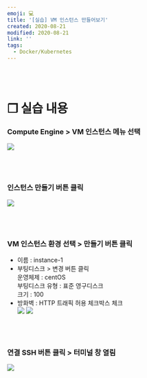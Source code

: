 ```yaml
---
emoji: 💻
title: '[실습] VM 인스턴스 만들어보기'
created: 2020-08-21
modified: 2020-08-21
link: ''
tags:
  - Docker/Kubernetes
---
```

<br></br>





# **❐ 실습 내용**
### **Compute Engine > VM 인스턴스 메뉴 선택**
![](/assets/vminstance-create1.png)
<br></br><br></br>

### **인스턴스 만들기 버튼 클릭**  
![](/assets/vminstance-create2.png)
<br></br><br></br>

### **VM 인스턴스 환경 선택 > 만들기 버튼 클릭**
- 이름 : instance-1  
- 부팅디스크 > 변경 버튼 클릭  
    운영체제 : centOS  
    부팅디스크 유형 : 표준 영구디스크  
    크기 : 100  
- 방화벽 : HTTP 트래픽 허용 체크박스 체크  
![](/assets/vminstance-create3.png)
![](/assets/vminstance-create4.png)
<br></br><br></br>

### **연결 SSH 버튼 클릭 > 터미널 창 열림**  
![](/assets/vminstance-create5.png)

<br></br><br></br>